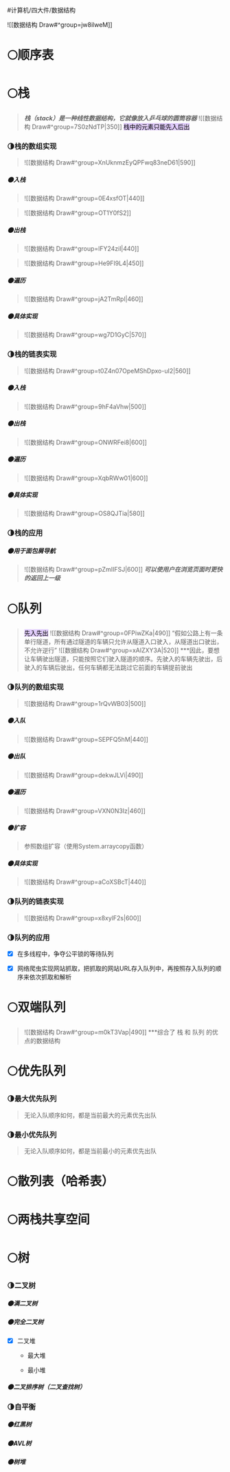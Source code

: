 
#计算机/四大件/数据结构  

![[数据结构 Draw#^group=jw8ilweM]]


# 🌕顺序表



# 🌕栈
>***栈（stack）是一种线性数据结构，它就像放入乒乓球的圆筒容器***
>![[数据结构 Draw#^group=7S0zNdTP|350]]
><mark style="background: #D2B3FFA6;">栈中的元素只能先入后出</mark>



### 🌗栈的数组实现
>![[数据结构 Draw#^group=XnUknmzEyQPFwq83neD61|590]]



##### 🌑入栈
>![[数据结构 Draw#^group=0E4xsfOT|440]]

>![[数据结构 Draw#^group=OT1Y0fS2]]



##### 🌑出栈
>![[数据结构 Draw#^group=lFY24zil|440]]

>![[数据结构 Draw#^group=He9FI9L4|450]]



##### 🌑遍历
>![[数据结构 Draw#^group=jA2TmRpl|460]]



##### 🌑具体实现
>![[数据结构 Draw#^group=wg7D1GyC|570]]



### 🌗栈的链表实现
>![[数据结构 Draw#^group=t0Z4n07OpeMShDpxo-uI2|560]]

##### 🌑入栈
>![[数据结构 Draw#^group=9hF4aVhw|500]]


##### 🌑出栈
>![[数据结构 Draw#^group=ONWRFei8|600]]


##### 🌑遍历
>![[数据结构 Draw#^group=XqbRWw01|600]]


##### 🌑具体实现
>![[数据结构 Draw#^group=OS8QJTia|580]]



### 🌗栈的应用
##### 🌑用于面包屑导航
>![[数据结构 Draw#^group=pZmIIFSJ|600]]
>***可以使用户在浏览页面时更快的返回上一级***



# 🌕队列
><mark style="background: #D2B3FFA6;">先入先出</mark>
>![[数据结构 Draw#^group=0FPiwZKa|490]]
>“假如公路上有一条单行隧道，所有通过隧道的车辆只允许从隧道入口驶入，从隧道出口驶出，不允许逆行”
>![[数据结构 Draw#^group=xAIZXY3A|520]]
>***因此，要想让车辆驶出隧道，只能按照它们驶入隧道的顺序。先驶入的车辆先驶出，后驶入的车辆后驶出，任何车辆都无法跳过它前面的车辆提前驶出



### 🌗队列的数组实现
>![[数据结构 Draw#^group=1rQvWB03|500]]

##### 🌑入队
>![[数据结构 Draw#^group=SEPFQ5hM|440]]


##### 🌑出队
>![[数据结构 Draw#^group=dekwJLVi|490]]


##### 🌑遍历
>![[数据结构 Draw#^group=VXN0N3Iz|460]]


##### 🌑扩容
>参照数组扩容（使用System.arraycopy函数）


##### 🌑具体实现
>![[数据结构 Draw#^group=aCoXSBcT|440]]



### 🌗队列的链表实现
>![[数据结构 Draw#^group=x8xylF2s|600]]



### 🌗队列的应用
- [x] 在多线程中，争夺公平锁的等待队列


- [x] 网络爬虫实现网站抓取，把抓取的网站URL存入队列中，再按照存入队列的顺序来依次抓取和解析



# 🌕双端队列
>![[数据结构 Draw#^group=m0kT3Vap|490]]
>***综合了 栈 和 队列 的优点的数据结构



# 🌕优先队列
### 🌗最大优先队列
>无论入队顺序如何，都是当前最大的元素优先出队





### 🌗最小优先队列
>无论入队顺序如何，都是当前最小的元素优先出队






# 🌕散列表（哈希表）


# 🌕两栈共享空间


# 🌕树
### 🌗二叉树

##### 🌑满二叉树




##### 🌑完全二叉树

- [x] 二叉堆
	- 最大堆




	- 最小堆


##### 🌑二叉排序树（二叉查找树）


### 🌗自平衡
##### 🌑红黑树
##### 🌑AVL树
##### 🌑树堆



































